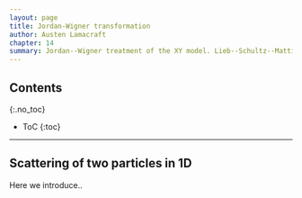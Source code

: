 ```yaml
---
layout: page
title: Jordan-Wigner transformation
author: Austen Lamacraft
chapter: 14
summary: Jordan--Wigner treatment of the XY model. Lieb--Schultz--Mattis theorem.
---
```


## Contents
{:.no_toc}

* ToC
{:toc}

---

## Scattering of two particles in 1D

Here we introduce..
